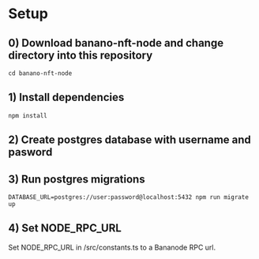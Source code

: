 
# Setup

## 0) Download banano-nft-node and change directory into this repository

```
cd banano-nft-node
```

## 1) Install dependencies

```
npm install
```

## 2) Create postgres database with username and pasword

## 3) Run postgres migrations

```
DATABASE_URL=postgres://user:password@localhost:5432 npm run migrate up
```

## 4) Set NODE_RPC_URL

Set NODE_RPC_URL in /src/constants.ts to a Bananode RPC url.
